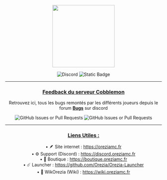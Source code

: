<ins><p align="center"><img style="height:200px" src="https://oreziamc.fr/img/logo.png"></p>
<p align="center"><img alt="Discord" src="https://img.shields.io/discord/778624251833221120?style=for-the-badge&logo=discord&logoColor=white&labelColor=6A7EC2&color=7389D8"> <img alt="Static Badge" src="https://img.shields.io/badge/cobblemon-0.1.2-blue?style=for-the-badge&logo=codecrafters&logoColor=white&labelColor=78b883&color=d9b5d9"></p>

---
### **<ins><p align="center">Feedback du serveur Cobblemon</p>**
<p align="center">Retrouvez ici, tous les bugs remontés par les différents joueurs depuis le forum <b><a href="https://discord.com/channels/778624251833221120/1231767083172237373">Bugs</a></b> sur discord</p>
<p align="center"><img alt="GitHub Issues or Pull Requests" src="https://img.shields.io/github/issues/Orezia/Cobblemon?style=for-the-badge"> <img alt="GitHub Issues or Pull Requests" src="https://img.shields.io/github/issues-closed/Orezia/Cobblemon?style=for-the-badge&color=red"></p>

---
### **<ins><p align="center">Liens Utiles :</p>**

<p align="center">• 🪶 Site internet : <a href="https://oreziamc.fr">https://oreziamc.fr</a><br>
• ⚙️ Support (Discord) : <a href="https://discord.oreziamc.fr">https://discord.oreziamc.fr</a><br>
• 💎 Boutique : <a href="https://boutique.oreziamc.fr">https://boutique.oreziamc.fr</a><br>
• ☄️ Launcher : <a href="https://github.com/Orezia/Orezia-Launcher">https://github.com/Orezia/Orezia-Launcher</a><br>
• 📖 WikOrezia (Wiki) : <a href="https://wiki.oreziamc.fr">https://wiki.oreziamc.fr</a></p>
